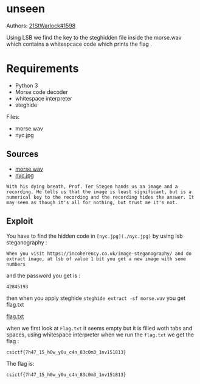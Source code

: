 # unseen

Authors: [21StWarlock#1598](21StWarlock#1598)

Using LSB we find the key to the steghidden file inside the morse.wav which contains a whitespcace code which prints the flag .
# Requirements

- Python 3
- Morse code decoder
- whitespace interpreter 
- steghide

Files: 
- morse.wav
- nyc.jpg

## Sources

- [morse.wav](./morse.wav)
- [nyc.jpg](./nyc.jpg)

```
With his dying breath, Prof. Ter Stegen hands us an image and a recording. He tells us that the image is least significant, but is a numerical key to the recording and the recording hides the answer. It may seem as though it's all for nothing, but trust me it's not.
```

## Exploit

You have to find the hidden code in `[nyc.jpg](./nyc.jpg)` by using lsb steganography :
```
When you visit https://incoherency.co.uk/image-steganography/ and do extract image, at lsb of value 1 bit you get a new image with some numbers  
```

and the password you get is :
```
42845193
```
then when you apply steghide `steghide extract -sf morse.wav` you get flag.txt


[flag.txt](./flag.txt)


when we first look at `Flag.txt` it seems empty but it is filled woth tabs and spaces, using whitespace interpreter when we run the `flag.txt` we get the flag : 
```
csictf{7h47_15_h0w_y0u_c4n_83c0m3_1nv151813}
```

The flag is: 
```
csictf{7h47_15_h0w_y0u_c4n_83c0m3_1nv151813}
```
